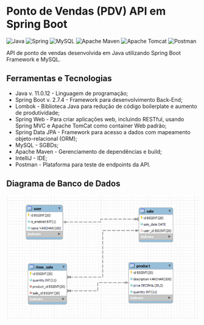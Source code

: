 # Ponto de Vendas (PDV) API em Spring Boot
![Java](https://img.shields.io/badge/java-%23ED8B00.svg?style=for-the-badge&logo=java&logoColor=white) ![Spring](https://img.shields.io/badge/spring-%236DB33F.svg?style=for-the-badge&logo=spring&logoColor=white) ![MySQL](https://img.shields.io/badge/mysql-%2300f.svg?style=for-the-badge&logo=mysql&logoColor=white) ![Apache Maven](https://img.shields.io/badge/Apache%20Maven-C71A36?style=for-the-badge&logo=Apache%20Maven&logoColor=white) ![Apache Tomcat](https://img.shields.io/badge/apache%20tomcat-%23F8DC75.svg?style=for-the-badge&logo=apache-tomcat&logoColor=black) ![Postman](https://img.shields.io/badge/Postman-FF6C37?style=for-the-badge&logo=postman&logoColor=white)

API de ponto de vendas desenvolvida em Java utilizando Spring Boot Framework e MySQL.

## Ferramentas e Tecnologias

- Java v. 11.0.12 - Linguagem de programação;
- Spring Boot v. 2.7.4 - Framework para desenvolvimento Back-End;
- Lombok - Biblioteca Java para redução de código boilerplate e aumento de produtividade;
- Spring Web - Para criar aplicações web, incluindo RESTful, usando Spring MVC e Apache TomCat como container Web padrão;
- Spring Data JPA - Framework para acesso a dados com mapeamento objeto-relacional (ORM);
- MySQL - SGBDs;
- Apache Maven - Gerenciamento de dependências e build;
- IntelliJ - IDE;
- Postman - Plataforma para teste de endpoints da API.

## Diagrama de Banco de Dados

<div align="center">
  <img width="800" alt="Imagem do Diagrama de Banco de Dados" src="./pdv-diagram.PNG">
</div>